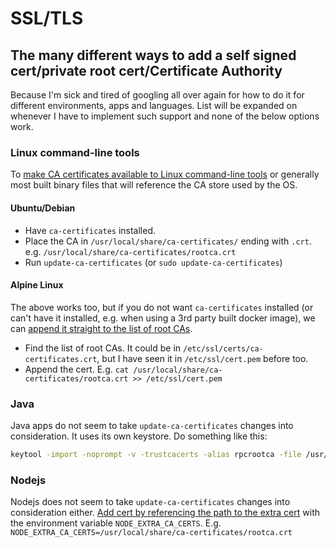 # SSL/TLS

## The many different ways to add a self signed cert/private root cert/Certificate Authority

Because I'm sick and tired of googling all over again for how to do it for different environments, apps and languages. List will be expanded on whenever I have to implement such support and none of the below options work.

### Linux command-line tools

To [make CA certificates available to Linux command-line tools](https://superuser.com/a/719047) or generally most built binary files that will reference the CA store used by the OS.

#### Ubuntu/Debian

- Have `ca-certificates` installed.
- Place the CA in `/usr/local/share/ca-certificates/` ending with `.crt`. e.g. `/usr/local/share/ca-certificates/rootca.crt`
- Run `update-ca-certificates` (or `sudo update-ca-certificates`)

#### Alpine Linux

The above works too, but if you do not want `ca-certificates` installed (or can't have it installed, e.g. when using a 3rd party built docker image), we can [append it straight to the list of root CAs](https://stackoverflow.com/questions/67231714/how-to-add-trusted-root-ca-to-docker-alpine).

- Find the list of root CAs. It could be in `/etc/ssl/certs/ca-certificates.crt`, but I have seen it in `/etc/ssl/cert.pem` before too.
- Append the cert. E.g. `cat /usr/local/share/ca-certificates/rootca.crt >> /etc/ssl/cert.pem`

### Java

Java apps do not seem to take `update-ca-certificates` changes into consideration. It uses its own keystore. Do something like this:

```bash
keytool -import -noprompt -v -trustcacerts -alias rpcrootca -file /usr/local/share/ca-certificates/rootca.crt -keystore $JAVA_HOME/lib/security/cacerts -keypass changeit -storepass changeit;
```

### Nodejs

Nodejs does not seem to take `update-ca-certificates` changes into consideration either. [Add cert by referencing the path to the extra cert](https://levelup.gitconnected.com/how-to-resolve-certificate-errors-in-nodejs-app-involving-ssl-calls-781ce48daded) with the environment variable `NODE_EXTRA_CA_CERTS`. E.g. `NODE_EXTRA_CA_CERTS=/usr/local/share/ca-certificates/rootca.crt`
